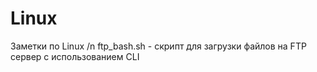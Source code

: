 # Linux
Заметки по Linux /n
ftp_bash.sh - скрипт для загрузки файлов на FTP сервер с использованием CLI
